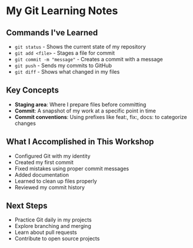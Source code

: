 # My Git Learning Notes

## Commands I've Learned

- `git status` - Shows the current state of my repository
- `git add <file>` - Stages a file for commit
- `git commit -m "message"` - Creates a commit with a message
- `git push` - Sends my commits to GitHub
- `git diff` - Shows what changed in my files

## Key Concepts

- **Staging area**: Where I prepare files before committing
- **Commit**: A snapshot of my work at a specific point in time
- **Commit conventions**: Using prefixes like feat:, fix:, docs: to categorize changes



## What I Accomplished in This Workshop

- Configured Git with my identity
- Created my first commit
- Fixed mistakes using proper commit messages
- Added documentation
- Learned to clean up files properly
- Reviewed my commit history

## Next Steps

- Practice Git daily in my projects
- Explore branching and merging
- Learn about pull requests
- Contribute to open source projects